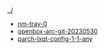 [../](..)

- [nm-tray-0](https://raw.githubusercontent.com/parchlinux/ppr/main/x86_64/nm-tray-0.5.0-1-x86_64.pkg.tar.zst)
- [openbox-arc-git-20230530](https://raw.githubusercontent.com/parchlinux/ppr/main/x86_64/openbox-arc-git-20230530.r21.5ebdb7f-1-any.pkg.tar.zst)
- [parch-lxqt-config-1-1-any](https://raw.githubusercontent.com/parchlinux/ppr/main/x86_64/parch-lxqt-config-1-1-any.pkg.tar.zst)
